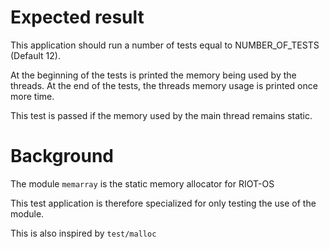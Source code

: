 Expected result
===============

This application should run a number of tests equal to NUMBER_OF_TESTS (Default 12).

At the beginning of the tests is printed the memory being used by the threads.
At the end of the tests, the threads memory usage is printed once more time.

This test is passed if the memory used by the main thread remains static.

Background
==========

The module `memarray` is the static memory allocator for RIOT-OS

This test application is therefore specialized for only testing the use of the module.

This is also inspired by `test/malloc`
